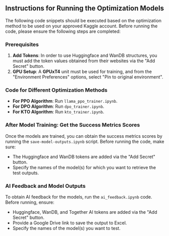 ## Instructions for Running the Optimization Models

The following code snippets should be executed based on the optimization method to be used on your approved Kaggle account. Before running the code, please ensure the following steps are completed:

### Prerequisites
1. **Add Tokens**: In order to use Huggingface and WanDB structures, you must add the token values obtained from their websites via the "Add Secret" button.
2. **GPU Setup**: A **GPUxT4** unit must be used for training, and from the "Environment Preferences" options, select "Pin to original environment".

### Code for Different Optimization Methods
- **For PPO Algorithm**: Run `llama_ppo_trainer.ipynb`.
- **For DPO Algorithm**: Run `dpo_trainer.ipynb`.
- **For KTO Algorithm**: Run `kto_trainer.ipynb`.

### After Model Training: Get the Success Metrics Scores
Once the models are trained, you can obtain the success metrics scores by running the `save-model-outputs.ipynb` script. Before running the code, make sure:
- The Huggingface and WanDB tokens are added via the "Add Secret" button.
- Specify the names of the model(s) for which you want to retrieve the test outputs.

### AI Feedback and Model Outputs
To obtain AI feedback for the models, run the `ai_feedback.ipynb` code. Before running, ensure:
- Huggingface, WanDB, and Together AI tokens are added via the "Add Secret" button.
- Provide a Google Drive link to save the output to Excel.
- Specify the names of the model(s) you want to test.
